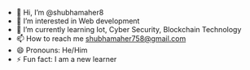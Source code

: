 - 👋 Hi, I’m @shubhamaher8
- 👀 I’m interested in Web development
- 🌱 I’m currently learning Iot, Cyber Security, Blockchain Technology
- 📫 How to reach me shubhamaher758@gmail.com
- 😄 Pronouns: He/Him
- ⚡ Fun fact: I am a new learner

<!---
shubhamaher8/shubhamaher8 is a ✨ special ✨ repository because its `README.md` (this file) appears on your GitHub profile.
You can click the Preview link to take a look at your changes.
--->
